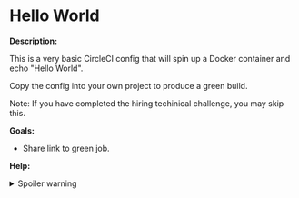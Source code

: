 # Hello World

**Description:**

This is a very basic CircleCI config that will spin up a Docker container and echo "Hello World".

Copy the config into your own project to produce a green build.

Note: If you have completed the hiring techinical challenge, you may skip this.

**Goals:**

- Share link to green job.

**Help:**
<details>
  <summary>Spoiler warning</summary>
  https://circleci.com/docs/
</details>
